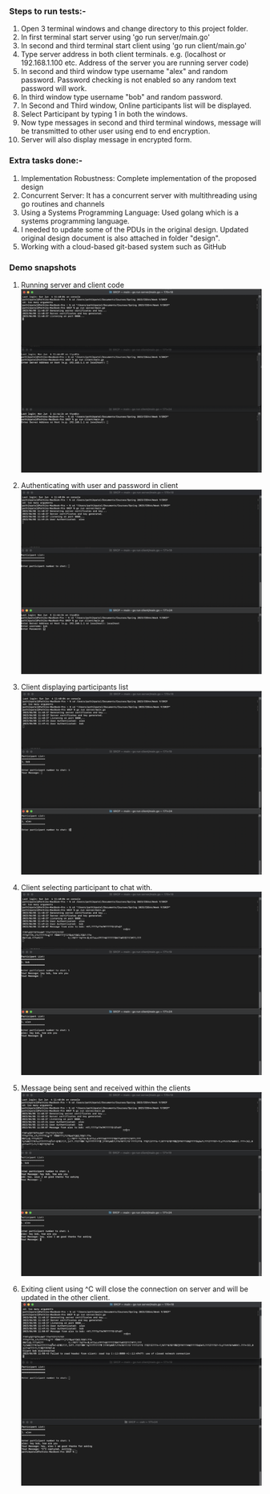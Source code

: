 ### Steps to run tests:-
1. Open 3 terminal windows and change directory to this project folder.
2. In first terminal start server using 'go run server/main.go'
3. In second and third terminal start client using 'go run client/main.go'
4. Type server address in both client terminals. e.g. (localhost or 192.168.1.100 etc. Address of the server you are running server code)
5. In second and third window type username "alex" and random password. Password checking is not enabled so any random text password will work.
6. In third window type username "bob" and random password.
7. In Second and Third window, Online participants list will be displayed.
8.  Select Participant by typing 1 in both the windows.
9.  Now type messages in second and third terminal windows, message will be transmitted to other user using end to end encryption.
10. Server will also display message in encrypted form.

### Extra tasks done:-
1. Implementation Robustness: Complete implementation of the proposed design
2. Concurrent Server: It has a concurrent server with multithreading using go routines and channels
3. Using a Systems Programming Language: Used golang which is a systems programming language.
4. I needed to update some of the PDUs in the original design. Updated original design document is also attached in folder "design".
5. Working with a cloud-based git-based system such as GitHub

### Demo snapshots
1. Running server and client code
![Demo 1](./demo_snaps/Demo1.png)

2. Authenticating with user and password in client
![Demo 2](./demo_snaps/Demo2.png)

3. Client displaying participants list
![Demo 3](./demo_snaps/Demo3.png)

4. Client selecting participant to chat with.
![Demo 4](./demo_snaps/Demo4.png)

5. Message being sent and received within the clients
![Demo 5](./demo_snaps/Demo5.png)

6. Exiting client using ^C will close the connection on server and will be updated in the other client.
![Demo 6](./demo_snaps/Demo6.png)

